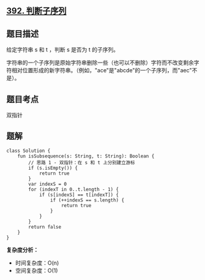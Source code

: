 ## [392. 判断子序列](https://leetcode.cn/problems/is-subsequence/)

## 题目描述

给定字符串 s 和 t ，判断 s 是否为 t 的子序列。

字符串的一个子序列是原始字符串删除一些（也可以不删除）字符而不改变剩余字符相对位置形成的新字符串。（例如，"ace"是"abcde"的一个子序列，而"aec"不是）。

## 题目考点

双指针

## 题解
 
```
class Solution {
    fun isSubsequence(s: String, t: String): Boolean {
        // 思路 1 - 双指针：在 s 和 t 上分别建立游标
        if (s.isEmpty()) {
            return true
        }
        var indexS = 0
        for (indexT in 0..t.length - 1) {
            if (s[indexS] == t[indexT]) {
                if (++indexS == s.length) {
                    return true
                }
            }
        }
        return false
    }
}
```

**复杂度分析：**

- 时间复杂度：O(n)
- 空间复杂度：O(1) 
